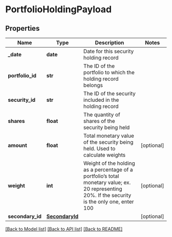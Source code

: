 # PortfolioHoldingPayload

## Properties
Name | Type | Description | Notes
------------ | ------------- | ------------- | -------------
**_date** | **date** | Date for this security holding record | 
**portfolio_id** | **str** | The ID of the portfolio to which the holding record belongs | 
**security_id** | **str** | The ID of the security included in the holding record | 
**shares** | **float** | The quantity of shares of the security being held | 
**amount** | **float** | Total monetary value of the security being held. Used to calculate weights | [optional] 
**weight** | **int** | Weight of the holding as a percentage of a portfolio’s total monetary value; ex. 20 representing 20%. If the security is the only one, enter 100 | [optional] 
**secondary_id** | [**SecondaryId**](SecondaryId.md) |  | [optional] 

[[Back to Model list]](../README.md#documentation-for-models) [[Back to API list]](../README.md#documentation-for-api-endpoints) [[Back to README]](../README.md)


